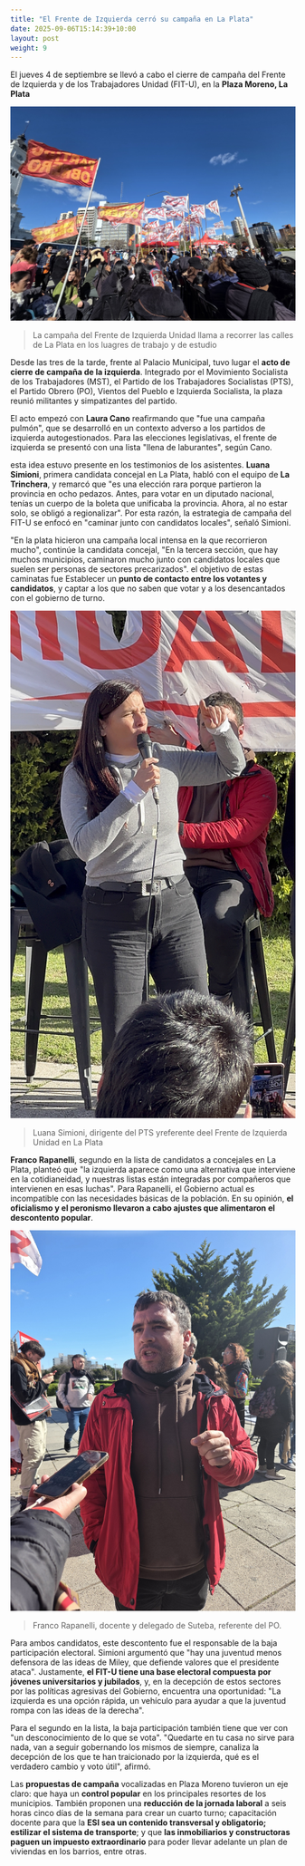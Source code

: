 ```yaml
---
title: "El Frente de Izquierda cerró su campaña en La Plata"
date: 2025-09-06T15:14:39+10:00
layout: post
weight: 9
---
```

El jueves 4 de septiembre se llevó a cabo el cierre de campaña del Frente de Izquierda y de los Trabajadores Unidad (FIT-U), en la **Plaza Moreno, La Plata**

![Seguidores en el cierre de campaña en La Plata](https://raw.githubusercontent.com/latrinchera/latrinchera/refs/heads/master/images/gente-con-banderas.jpg)
> La campaña del Frente de Izquierda Unidad llama a recorrer las calles de La Plata en los luagres de trabajo y de estudio

Desde las tres de la tarde, frente al Palacio Municipal, tuvo lugar el **acto de cierre de campaña de la izquierda**. Integrado por el Movimiento Socialista de los Trabajadores (MST), el Partido de los Trabajadores Socialistas (PTS), el Partido Obrero (PO), Vientos del Pueblo e Izquierda Socialista, la plaza reunió militantes y simpatizantes del partido.

El acto empezó con **Laura Cano** reafirmando que "fue una campaña pulmón", que se desarrolló en un contexto adverso a los partidos de izquierda autogestionados. Para las elecciones legislativas, el frente de izquierda se presentó con una lista "llena de laburantes", según Cano.

esta idea estuvo presente en los testimonios de los asistentes. **Luana Simioni**, primera candidata concejal en La Plata, habló con el equipo de **La Trinchera**, y remarcó que "es una elección rara porque partieron la provincia en ocho pedazos. Antes, para votar en un diputado nacional, tenías un cuerpo de la boleta que unificaba la provincia. Ahora, al no estar solo, se obligó a regionalizar". Por esta razón, la estrategia de campaña del FIT-U se enfocó en "caminar junto con candidatos locales", señaló  Simioni.

"En la plata hicieron una campaña local intensa en la que recorrieron mucho", continúe la candidata concejal, "En la tercera sección, que hay muchos municipios, caminaron mucho junto con candidatos locales que suelen ser personas de sectores precarizados". el objetivo de estas caminatas fue Establecer un **punto de contacto entre los votantes y candidatos**, y captar a los que no saben que votar y a los desencantados con el gobierno de turno.

![Luana Simioni](https://raw.githubusercontent.com/latrinchera/latrinchera/refs/heads/master/images/lucia-simioni.JPG)
> Luana Simioni, dirigente del PTS yreferente deel Frente de Izquierda Unidad en La Plata

**Franco Rapanelli**, segundo en la lista de candidatos a concejales en La Plata, planteó que "la izquierda aparece como una alternativa que interviene en la cotidianeidad, y nuestras listas están integradas por compañeros que intervienen en esas luchas". Para Rapanelli, el Gobierno actual es incompatible con las necesidades básicas de la población. En su opinión, **el oficialismo y el peronismo llevaron a cabo ajustes que alimentaron el descontento popular**.

![Franco Rapanelli](https://raw.githubusercontent.com/latrinchera/latrinchera/refs/heads/master/images/franco-rapanelli.jpg)
> Franco Rapanelli, docente y delegado de Suteba, referente del PO.

Para ambos candidatos, este descontento fue el responsable de la baja participación electoral. Simioni argumentó que "hay una juventud menos defensora de las ideas de Miley, que defiende valores que el presidente ataca". Justamente, **el FIT-U tiene una base electoral compuesta por jóvenes universitarios y jubilados**, y, en la decepción de estos sectores por las políticas agresivas del Gobierno, encuentra una oportunidad: "La izquierda es una opción rápida, un vehículo para ayudar a que la juventud rompa con las ideas de la derecha". 

Para el segundo en la lista, la baja participación también tiene que ver con "un desconocimiento de lo que se vota". "Quedarte en tu casa no sirve para nada, van a seguir gobernando los mismos de siempre, canaliza la decepción de los que te han traicionado por la izquierda, qué es el verdadero cambio y voto útil", afirmó.

Las **propuestas de campaña** vocalizadas en Plaza Moreno tuvieron un eje claro: que haya un **control popular** en los principales resortes de los municipios. También proponen una **reducción de la jornada laboral** a seis horas cinco días de la semana para crear un cuarto turno; capacitación docente para que la **ESI sea un contenido transversal y obligatorio; estilizar el sistema de transporte**; y que **las inmobiliarios y constructoras paguen un impuesto extraordinario** para poder llevar adelante un plan de viviendas en los barrios, entre otras.
<!--Se subirá el 23 de octubre de 2025 -->
<!--Business advisory is the final tier of the accounting pyramid.-->
<!--more-->

<!--Business advisory involves reporting on performance as well as advising on strategic plans, risk assessment, and succession plans.

![Accounting Services](/images/austin-distel-nGc5RT2HmF0-unsplash.jpg)

# Objectives

Financial accounting and financial reporting are often used as synonyms.

1. According to International Financial Reporting Standards: the objective of financial reporting is:
2. To provide financial information that is useful to existing and potential investors, lenders and other creditors in making decisions about providing resources to the reporting entity.
3. According to the European Accounting Association:

## Relevance

Relevance is the capacity of the financial information to influence the decision of its users. The ingredients of relevance are the predictive value and confirmatory value. Materiality is a sub-quality of relevance.

> The ingredients of relevance are the predictive value and confirmatory value.

Information is considered material if its omission or misstatement could influence the economic decisions of users taken on the basis of the financial statements.

## Faithful Representation

Faithful representation means that the actual effects of the transactions shall be properly accounted for and reported in the financial statements. The words and numbers must match what really happened in the transaction. The ingredients of faithful representation are completeness, neutrality and free from error.

## Enhancing Qualitative Characteristics

### Verifiability

Verifiability implies consensus between the different knowledgeable and independent users of financial information. Such information must be supported by sufficient evidence to follow the principle of objectivity.

### Comparability

Comparability is the uniform application of accounting methods across entities in the same industry. The principle of consistency is under comparability. Consistency is the uniform application of accounting across points in time within an entity.

### Understandability

Understandability means that accounting reports should be expressed as clearly as possible and should be understood by those to whom the information is relevant.
Timeliness: Timeliness implies that financial information must be presented to the users before a decision is to be made.

---

## Statement of cash flows

The statement of cash flows considers the inputs and outputs in concrete cash within a stated period. The general template of a cash flow statement is as follows: Cash Inflow - Cash Outflow + Opening Balance = Closing Balance

| Cash Inflow | Outflow   | Opening Balance |
| ----------- | --------- | --------------- |
| _Monday_    | `Tuesday` | **Wednesday**   |
| 1           | 2         | 3               |

**Example 1:** in the beginning of September, Ellen started out with $5 in her bank account. During that same month, Ellen borrowed $20 from Tom. At the end of the month, Ellen bought a pair of shoes for $7. Ellen's cash flow statement for the month of September looks like this:

- Cash inflow: $20
- Cash outflow:$7
- Opening balance: $5
- Closing balance: $20 – $7 + $5 = $18

**Example 2:** in the beginning of June, WikiTables, a company that buys and resells tables, sold 2 tables. They'd originally bought the tables for $25 each, and sold them at a price of $50 per table. The first table was paid out in cash however the second one was bought in credit terms. WikiTables' cash flow statement for the month of June looks like this:

> **Important:** the cash flow statement only considers the exchange of actual cash, and ignores what the person in question owes or is owed.

## Statement of financial position (balance sheet)

The balance sheet is the financial statement showing a firm's assets, liabilities and equity (capital) at a set point in time, usually the end of the fiscal year reported on the accompanying income statement.

- **fixed assets**
  - property
  - building
  - equipment (such as factory machinery)
- **intangible assets**
  - copyrights
  - trademarks
  - patents
    - pending
    - international
- goodwill

Owner's equity, sometimes referred to as net assets, is represented differently depending on the type of business ownership. Business ownership can be in the form of a sole proprietorship, partnership, or a corporation. For a corporation, the owner's equity portion usually shows common stock, and retained earnings (earnings kept in the company). Retained earnings come from the retained earnings statement, prepared prior to the balance sheet.-->
